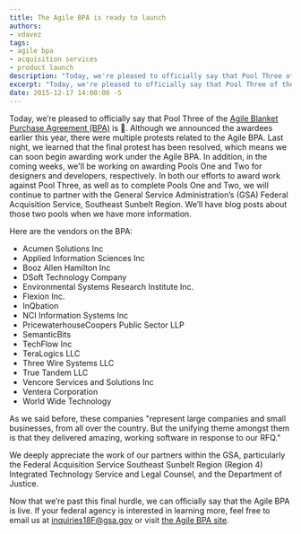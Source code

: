 ```yaml
---
title: The Agile BPA is ready to launch
authors:
- vdavez
tags:
- agile bpa
- acquisition services
- product launch
description: "Today, we're pleased to officially say that Pool Three of the Agile BPA is ready to launch. Although we announced the awardees earlier this year, there were multiple protests related to the Agile BPA. Last night, we learned that the final protest has been resolved."
excerpt: "Today, we're pleased to officially say that Pool Three of the Agile BPA is ready to launch. Although we announced the awardees earlier this year, there were multiple protests related to the Agile BPA. Last night, we learned that the final protest has been resolved."
date: 2015-12-17 14:00:00 -5
---
```

Today, we’re pleased to officially say that Pool Three of the [Agile Blanket Purchase Agreement (BPA)](https://18f.gsa.gov/2015/08/28/announcing-the-agile-BPA-awards/) is :rocket:. Although we announced the awardees earlier this year, there were multiple protests related to the Agile BPA. Last night, we learned that the final protest has been resolved, which means we can soon begin awarding work under the Agile BPA. In addition, in the coming weeks, we'll be working on awarding Pools One and Two for designers and developers, respectively. In both our efforts to award work against Pool Three, as well as to complete Pools One and Two, we will continue to partner with the General Service Administration’s (GSA) Federal Acquisition Service, Southeast Sunbelt Region. We’ll have blog posts about those two pools when we have more information.

Here are the vendors on the BPA:

* Acumen Solutions Inc
* Applied Information Sciences Inc
* Booz Allen Hamilton Inc
* DSoft Technology Company
* Environmental Systems Research Institute Inc.
* Flexion Inc.
* InQbation
* NCI Information Systems Inc
* PricewaterhouseCoopers Public Sector LLP
* SemanticBits
* TechFlow Inc
* TeraLogics LLC
* Three Wire Systems LLC
* True Tandem LLC
* Vencore Services and Solutions Inc
* Ventera Corporation
* World Wide Technology

As we said before, these companies "represent large companies and small businesses, from all over the country. But the unifying theme amongst them is that they delivered amazing, working software in response to our RFQ."

We deeply appreciate the work of our partners within the GSA, particularly the Federal Acquisition Service Southeast Sunbelt Region (Region 4) Integrated Technology Service and Legal Counsel, and the Department of Justice.

Now that we’re past this final hurdle, we can officially say that the Agile BPA is live. If your federal agency is interested in learning more, feel free to email us at inquiries18F@gsa.gov or visit [the Agile BPA site](https://pages.18f.gov/ads-bpa).
